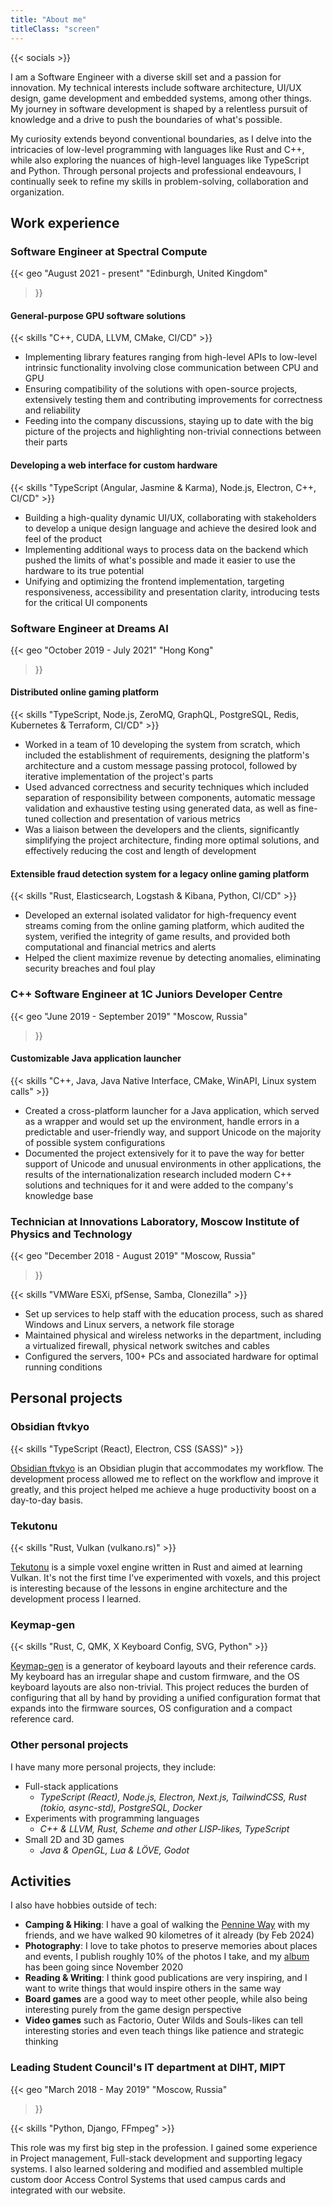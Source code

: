 ```yaml
---
title: "About me"
titleClass: "screen"
---
```


{{< socials >}}

I am a Software Engineer with a diverse skill set and a passion for innovation.
My technical interests include software architecture, UI/UX design, game development and embedded systems, among other things.
My journey in software development is shaped by a relentless pursuit of knowledge and a drive to push the boundaries of what's possible.

My curiosity extends beyond conventional boundaries, as I delve into the intricacies of low-level programming with languages like Rust and C++, while also exploring the nuances of high-level languages like TypeScript and Python.
Through personal projects and professional endeavours, I continually seek to refine my skills in problem-solving, collaboration and organization.

## Work experience

### Software Engineer at Spectral Compute

{{< geo
    "August 2021 - present"
    "Edinburgh, United Kingdom"
>}}

#### General-purpose GPU software solutions

{{< skills "C++, CUDA, LLVM, CMake, CI/CD" >}}

- Implementing library features ranging from high-level APIs to low-level intrinsic functionality involving close communication between CPU and GPU
- Ensuring compatibility of the solutions with open-source projects, extensively testing them and contributing improvements for correctness and reliability
- Feeding into the company discussions, staying up to date with the big picture of the projects and highlighting non-trivial connections between their parts

#### Developing a web interface for custom hardware

{{< skills "TypeScript (Angular, Jasmine & Karma), Node.js, Electron, C++, CI/CD" >}}

- Building a high-quality dynamic UI/UX, collaborating with stakeholders to develop a unique design language and achieve the desired look and feel of the product
- Implementing additional ways to process data on the backend which pushed the limits of what's possible and made it easier to use the hardware to its true potential
- Unifying and optimizing the frontend implementation, targeting responsiveness, accessibility and presentation clarity, introducing tests for the critical UI components

### Software Engineer at Dreams AI

{{< geo
    "October 2019 - July 2021"
    "Hong Kong"
>}}

#### Distributed online gaming platform

{{< skills "TypeScript, Node.js, ZeroMQ, GraphQL, PostgreSQL, Redis, Kubernetes & Terraform, CI/CD" >}}

- Worked in a team of 10 developing the system from scratch, which included the establishment of requirements, designing the platform's architecture and a custom message passing protocol, followed by iterative implementation of the project's parts
- Used advanced correctness and security techniques which included separation of responsibility between components, automatic message validation and exhaustive testing using generated data, as well as fine-tuned collection and presentation of various metrics
- Was a liaison between the developers and the clients, significantly simplifying the project architecture, finding more optimal solutions, and effectively reducing the cost and length of development

#### Extensible fraud detection system for a legacy online gaming platform

{{< skills "Rust, Elasticsearch, Logstash & Kibana, Python, CI/CD" >}}

- Developed an external isolated validator for high-frequency event streams coming from the online gaming platform, which audited the system, verified the integrity of game results, and provided both computational and financial metrics and alerts
- Helped the client maximize revenue by detecting anomalies, eliminating security breaches and foul play

### C++ Software Engineer at 1C Juniors Developer Centre

{{< geo
    "June 2019 - September 2019"
    "Moscow, Russia"
>}}

#### Customizable Java application launcher

{{< skills "C++, Java, Java Native Interface, CMake, WinAPI, Linux system calls" >}}

- Created a cross-platform launcher for a Java application, which served as a wrapper and would set up the environment, handle errors in a predictable and user-friendly way, and support Unicode on the majority of possible system configurations
- Documented the project extensively for it to pave the way for better support of Unicode and unusual environments in other applications, the results of the internationalization research included modern C++ solutions and techniques for it and were added to the company's knowledge base

### Technician at Innovations Laboratory, Moscow Institute of Physics and Technology

{{< geo
    "December 2018 - August 2019"
    "Moscow, Russia"
>}}

{{< skills "VMWare ESXi, pfSense, Samba, Clonezilla" >}}

- Set up services to help staff with the education process, such as shared Windows and Linux servers, a network file storage
- Maintained physical and wireless networks in the department, including a virtualized firewall, physical network switches and cables
- Configured the servers, 100+ PCs and associated hardware for optimal running conditions

## Personal projects

### Obsidian ftvkyo

{{< skills "TypeScript (React), Electron, CSS (SASS)" >}}

[Obsidian ftvkyo](/project/obsidian-ftvkyo/) is an Obsidian plugin that accommodates my workflow.
The development process allowed me to reflect on the workflow and improve it greatly, and this project helped me achieve a huge productivity boost on a day-to-day basis.

### Tekutonu

{{< skills "Rust, Vulkan (vulkano.rs)" >}}

[Tekutonu](/project/tekutonu/) is a simple voxel engine written in Rust and aimed at learning Vulkan.
It's not the first time I've experimented with voxels, and this project is interesting because of the lessons in engine architecture and the development process I learned.

### Keymap-gen

{{< skills "Rust, C, QMK, X Keyboard Config, SVG, Python" >}}

[Keymap-gen](/project/keymap-gen/) is a generator of keyboard layouts and their reference cards.
My keyboard has an irregular shape and custom firmware, and the OS keyboard layouts are also non-trivial.
This project reduces the burden of configuring that all by hand by providing a unified configuration format that expands into the firmware sources, OS configuration and a compact reference card.

### Other personal projects

I have many more personal projects, they include:
- Full-stack applications
  - *TypeScript (React), Node.js, Electron, Next.js, TailwindCSS, Rust (tokio, async-std), PostgreSQL, Docker*
- Experiments with programming languages
  - *C++ & LLVM, Rust, Scheme and other LISP-likes, TypeScript*
- Small 2D and 3D games
  - *Java & OpenGL, Lua & LÖVE, Godot*

## Activities

I also have hobbies outside of tech:

- **Camping & Hiking**: I have a goal of walking the [Pennine Way](https://www.nationaltrail.co.uk/en_GB/trails/pennine-way/) with my friends, and we have walked 90 kilometres of it already (by Feb 2024)
- **Photography**: I love to take photos to preserve memories about places and events, I publish roughly 10% of the photos I take, and my [album](https://photos.app.goo.gl/H7bp4sdnDGMxJViMA) has been going since November 2020
- **Reading & Writing**: I think good publications are very inspiring, and I want to write things that would inspire others in the same way
- **Board games** are a good way to meet other people, while also being interesting purely from the game design perspective
- **Video games** such as Factorio, Outer Wilds and Souls-likes can tell interesting stories and even teach things like patience and strategic thinking

### Leading Student Council's IT department at DIHT, MIPT

{{< geo
    "March 2018 - May 2019"
    "Moscow, Russia"
>}}

{{< skills "Python, Django, FFmpeg" >}}

This role was my first big step in the profession.
I gained some experience in Project management, Full-stack development and supporting legacy systems.
I also learned soldering and modified and assembled multiple custom door Access Control Systems that used campus cards and integrated with our website.

